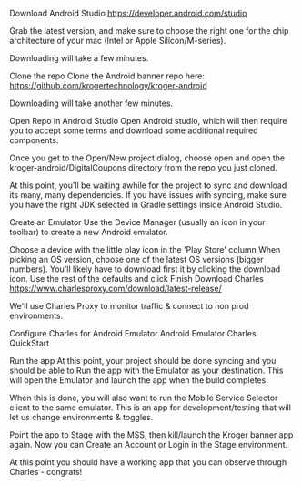 Download Android Studio
https://developer.android.com/studio

Grab the latest version, and make sure to choose the right one for the chip architecture of your mac (Intel or Apple Silicon/M-series).

Downloading will take a few minutes.

Clone the repo
Clone the Android banner repo here: https://github.com/krogertechnology/kroger-android

Downloading will take another few minutes.

Open Repo in Android Studio
Open Android studio, which will then require you to accept some terms and download some additional required components.

Once you get to the Open/New project dialog, choose open and open the kroger-android/DigitalCoupons  directory from the repo you just cloned.

At this point, you'll be waiting awhile for the project to sync and download its many, many dependencies. If you have issues with syncing, make sure you have the right JDK selected in Gradle settings inside Android Studio.

Create an Emulator
Use the Device Manager (usually an icon in your toolbar) to create a new Android emulator.

Choose a device with the little play icon in the 'Play Store' column
When picking an OS version, choose one of the latest OS versions (bigger numbers). You'll likely have to download first it by clicking the download icon.
Use the rest of the defaults and click Finish
Download Charles
https://www.charlesproxy.com/download/latest-release/

We'll use Charles Proxy to monitor traffic & connect to non prod environments.

Configure Charles for Android Emulator
Android Emulator Charles QuickStart

Run the app
At this point, your project should be done syncing and you should be able to Run the app with the Emulator as your destination. This will open the Emulator and launch the app when the build completes.

When this is done, you will also want to run the Mobile Service Selector client to the same emulator. This is an app for development/testing that will let us change environments & toggles.

Point the app to Stage with the MSS, then kill/launch the Kroger banner app again. Now you can Create an Account or Login in the Stage environment.

At this point you should have a working app that you can observe through Charles - congrats!

